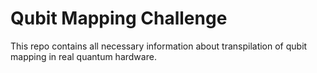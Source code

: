 # Qubit Mapping Challenge
This repo contains all necessary information about transpilation of qubit mapping in real quantum hardware. 
